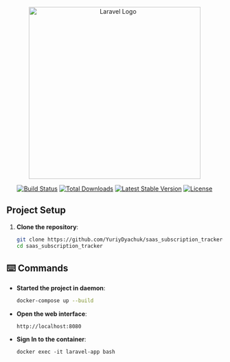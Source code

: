 <p align="center"><a href="https://laravel.com" target="_blank"><img src="https://raw.githubusercontent.com/laravel/art/master/logo-lockup/5%20SVG/2%20CMYK/1%20Full%20Color/laravel-logolockup-cmyk-red.svg" width="400" alt="Laravel Logo"></a></p>

<p align="center">
<a href="https://github.com/laravel/framework/actions"><img src="https://github.com/laravel/framework/workflows/tests/badge.svg" alt="Build Status"></a>
<a href="https://packagist.org/packages/laravel/framework"><img src="https://img.shields.io/packagist/dt/laravel/framework" alt="Total Downloads"></a>
<a href="https://packagist.org/packages/laravel/framework"><img src="https://img.shields.io/packagist/v/laravel/framework" alt="Latest Stable Version"></a>
<a href="https://packagist.org/packages/laravel/framework"><img src="https://img.shields.io/packagist/l/laravel/framework" alt="License"></a>
</p>

##  Project Setup <a name="project-setup"></a>

1. **Clone the repository**:

    ```bash
    git clone https://github.com/YuriyDyachuk/saas_subscription_tracker#
    cd saas_subscription_tracker
    ```

## ⌨️ Commands <a name="commands"></a>

- **Started the project in daemon**:

    ```bash
    docker-compose up --build
    ```

- **Open the web interface**:
    ```
    http://localhost:8080
    ```

- **Sign In to the container**:
    ```
    docker exec -it laravel-app bash
    ```
